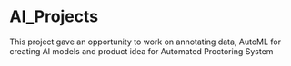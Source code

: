 # AI_Projects
This project gave an opportunity to work on annotating data, AutoML for creating AI models and product idea for Automated Proctoring System

